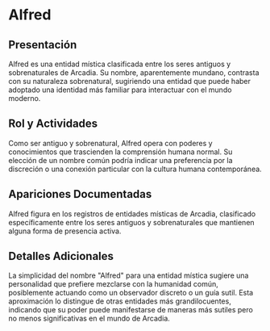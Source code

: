 # Alfred

## Presentación
Alfred es una entidad mística clasificada entre los seres antiguos y sobrenaturales de Arcadia. Su nombre, aparentemente mundano, contrasta con su naturaleza sobrenatural, sugiriendo una entidad que puede haber adoptado una identidad más familiar para interactuar con el mundo moderno.

## Rol y Actividades
Como ser antiguo y sobrenatural, Alfred opera con poderes y conocimientos que trascienden la comprensión humana normal. Su elección de un nombre común podría indicar una preferencia por la discreción o una conexión particular con la cultura humana contemporánea.

## Apariciones Documentadas
Alfred figura en los registros de entidades místicas de Arcadia, clasificado específicamente entre los seres antiguos y sobrenaturales que mantienen alguna forma de presencia activa.

## Detalles Adicionales
La simplicidad del nombre "Alfred" para una entidad mística sugiere una personalidad que prefiere mezclarse con la humanidad común, posiblemente actuando como un observador discreto o un guía sutil. Esta aproximación lo distingue de otras entidades más grandilocuentes, indicando que su poder puede manifestarse de maneras más sutiles pero no menos significativas en el mundo de Arcadia.